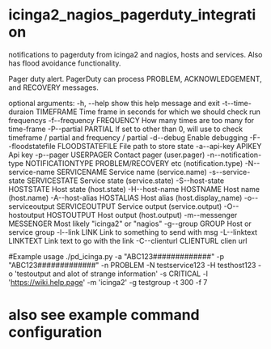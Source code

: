 # icinga2_nagios_pagerduty_integration
notifications to pagerduty from icinga2 and nagios, hosts and services. Also has flood avoidance functionality.

Pager duty alert. PagerDuty can process PROBLEM, ACKNOWLEDGEMENT, and RECOVERY
messages.

optional arguments:
  -h, --help            show this help message and exit
  -t--time-duraion TIMEFRAME
                        Time frame in seconds for which we should check run
                        frequencys
  -f--frequency FREQUENCY
                        How many times are too many for time-frame
  -P--partial PARTIAL   If set to other than 0, will use to check timeframe /
                        partial and frequency / partial
  -d--debug             Enable debugging
  -F--floodstatefile FLOODSTATEFILE
                        File path to store state
  -a--api-key APIKEY    Api key
  -p--pager USERPAGER   Contact pager (user.pager)
  -n--notification-type NOTIFICATIONTYPE
                        PROBLEM/RECOVERY etc (notification.type)
  -N--service-name SERVICENAME
                        Service name (service.name)
  -s--service-state SERVICESTATE
                        Service state (service.state)
  -S--host-state HOSTSTATE
                        Host state (host.state)
  -H--host-name HOSTNAME
                        Host name (host.name)
  -A--host-alias HOSTALIAS
                        Host alias (host.display_name)
  -o--serviceoutput SERVICEOUTPUT
                        Service output (service.output)
  -O--hostoutput HOSTOUTPUT
                        Host output (host.output)
  -m--messenger MESSENGER
                        Most likely "icinga2" or "nagios"
  -g--group GROUP       Host or service group
  -l--link LINK         Link to something to send with msg
  -L--linktext LINKTEXT
                        Link text to go with the link
  -C--clienturl CLIENTURL
                        clien url

#Example usage
./pd_icinga.py -a "ABC123#############" -p "ABC123#############"  -n PROBLEM -N testservice123 -H testhost123 -o 'testoutput and alot of strange information' -s CRITICAL -l 'https://wiki.help.page' -m 'icinga2' -g testgroup -t 300 -f 7

# also see example command configuration 

